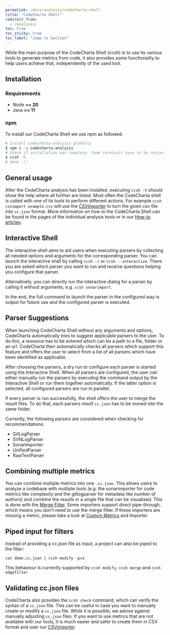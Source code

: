```yaml
---
permalink: /docs/analysis/codecharta-shell
title: "CodeCharta Shell"
redirect_from:
  - /analysis/
toc: true
toc_sticky: true
toc_label: "Jump to Section"
---
```


While the main purpose of the CodeCharta Shell (ccsh) is to use its various tools to generate metrics from code, it also provides some functionality to help users achieve that, independently of the used tool.

## Installation

### Requirements

- Node **>= 20**
- Java **>= 11**

### npm

To install our CodeCharta Shell we use npm as followed:

```bash
# Install codecharta-analysis globally
$ npm i -g codecharta-analysis
# Check if installation was complete. Some terminals have to be restarted
$ ccsh -h
# done :)!
```

## General usage

After the CodeCharta analysis has been installed, executing `ccsh -h` should show the help where all further are listed. Most often the CodeCharta shell is called with one of its tools to perform different actions. For example `ccsh csvimport example.csv` will use the [CSVImporter]({{site.docs_importer}}/csv) to turn the given csv file into `cc.json` format. More information on how to the CodeCharta Shell can be found in the pages of the individual analysis tools or in our [How-to articles]({{site.docs_how_to}}).

## Interactive Shell

The interactive shell aims to aid users when executing parsers by collecting all needed options and arguments for the corresponding parser.
You can launch the interactive shell by calling `ccsh -i` or `ccsh --interactive`.
There you are asked which parser you want to run and receive questions helping you configure that parser.

Alternatively, you can directly run the interactive dialog for a parser by calling it without arguments, e.g. `ccsh sonarimport`.

In the end, the full command to launch the parser in the configured way is output for future use and the configured parser is executed.

## Parser Suggestions

When launching CodeCharta Shell without any arguments and options, CodeCharta automatically tries to suggest applicable parsers to the user.
To do this, a resource has to be entered which can be a path to a file, folder or an url.
CodeCharta then automatically checks all parsers which support this feature and offers the user to select from a list of all parsers which have been identified as applicable.

After choosing the parsers, a dry run to configure each parser is started using the Interactive Shell.
When all parsers are configured, the user can either manually run the parsers by executing the command output by the Interactive Shell or run them together automatically.
If the latter option is selected, all configured parsers are run in parallel.

If every parser is run successfully, the shell offers the user to merge the result files.
To do that, each parsers result `cc.json` has to be moved into the same folder.

Currently, the following parsers are considered when checking for recommendations:

- GitLogParser
- SVNLogParser
- SonarImporter
- UnifiedParser
- RawTextParser

## Combining multiple metrics

You can combine multiple metrics into one `.cc.json`. This allows users to analyze a codebase with multiple tools (e.g. the sonarimporter for code metrics like complexity and the gitlogparser for metadata like number of authors) and combine the results in a single file that can be visualized. This is done with the [Merge Filter]({{site.docs_filter}}/merge-filter). Some importers support direct pipe-through, which means you don't need to use the merge filter. If these importers are missing a metric, please take a look at [Custom Metrics]({{site.docs_analysis}}/custom-metrics) and Importer.

## Piped input for filters

Instead of providing a cc.json file as input, a project can also be piped to the filter:

```
cat demo.cc.json | ccsh modify -p=2
```

This behaviour is currently supported by `ccsh modify`, `ccsh merge` and `ccsh edgefilter`

## Validating cc.json files

CodeCharta also provides the `ccsh check` command, which can verify the syntax of a `cc.json` file. This can be useful in case you want to manually create or modify a `cc.json` file. While it is possible, we advise against manually adjusting `cc.json` files. If you want to use metrics that are not available with our tools, it is much easier and safer to create them in CSV format and user our [CSVimporter]({{site.docs_importer}}/csv).
